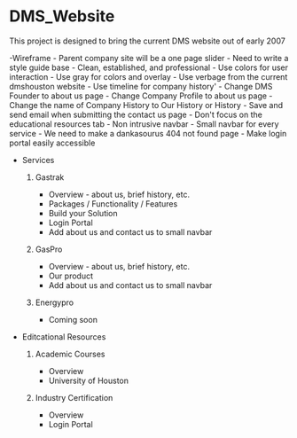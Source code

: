 # DMS_Website
This project is designed to bring the current DMS website out of early 2007

-Wireframe
	- Parent company site will be a one page slider
	- Need to write a style guide base
	- Clean, established, and professional
	- Use colors for user interaction
	- Use gray for colors and overlay
	- Use verbage from the current dmshouston website
	- Use timeline for company history'
	- Change DMS Founder to about us page
	- Change Company Profile to about us page
	- Change the name of Company History to Our History or History
	- Save and send email when submitting the contact us page
	- Don't focus on the educational resources tab
	- Non intrusive navbar 
	- Small navbar for every service
	- We need to make a dankasourus 404 not found page
	- Make login portal easily accessible


- Services

	1. Gastrak
		- Overview - about us, brief history, etc.
		- Packages / Functionality / Features
		- Build your Solution
		- Login Portal
		- Add about us and contact us to small navbar

	2. GasPro
		- Overview - about us, brief history, etc.
		- Our product
		- Add about us and contact us to small navbar

	3. Energypro
		- Coming soon

- Editcational Resources
	
	1. Academic Courses
		- Overview
		- University of Houston

	2. Industry Certification
		- Overview
		- Login Portal


